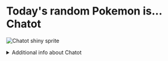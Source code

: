 # Today's random Pokemon is... Chatot

![Chatot shiny sprite](https://raw.githubusercontent.com/PokeAPI/sprites/master/sprites/pokemon/shiny/441.png)

<details>
<summary>Additional info about Chatot</summary>

| srpite type | image |
|------|------|
| back_default | ![Chatot back_default sprite](https://raw.githubusercontent.com/PokeAPI/sprites/master/sprites/pokemon/back/441.png) |
| back_shiny | ![Chatot back_shiny sprite](https://raw.githubusercontent.com/PokeAPI/sprites/master/sprites/pokemon/back/shiny/441.png) |
| front_default | ![Chatot front_default sprite](https://raw.githubusercontent.com/PokeAPI/sprites/master/sprites/pokemon/441.png) | </details>